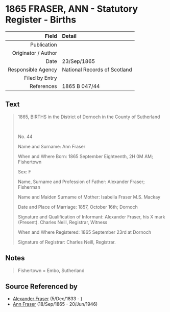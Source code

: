 ﻿---
layout: page
permalink: /sources/s17540720
---

# 1865 FRASER, ANN - Statutory Register - Births

Field | Detail
---:|:---
Publication | 
Originator / Author | 
Date | 23/Sep/1865
Responsible Agency | National Records of Scotland
Filed by Entry | 
References | 1865 B 047/44

## Text

> 1865, BIRTHS in the District of Dornoch in the County of Sutherland
>
> <br/>
>
> No. 44
>
> Name and Surname: Ann Fraser
>
> When and Where Born: 1865 September Eighteenth, 2H 0M AM; Fishertown
>
> Sex: F
>
> Name, Surname and Profession of Father: Alexander Fraser; Fisherman
>
> Name and Maiden Surname of Mother: Isabella Fraser M.S. Mackay
>
> Date and Place of Marriage: 1857, October 16th; Dornoch
>
> Signature and Qualification of Informant: Alexander Fraser, his X mark (Present). Charles Neill, Registrar, Witness
>
> When and Where Registered: 1865 September 23rd at Dornoch
>
> Signature of Registrar: Charles Neill, Registrar.
>

## Notes

> Fishertown = Embo, Sutherland
>


## Source Referenced by

* [Alexander Fraser](../people/@97086424@-alexander-fraser-b1833-12-5-d.md) (5/Dec/1833 - )
* [Ann Fraser](../people/@70425788@-ann-fraser-b1865-9-18-d1946-6-20.md) (18/Sep/1865 - 20/Jun/1946)
